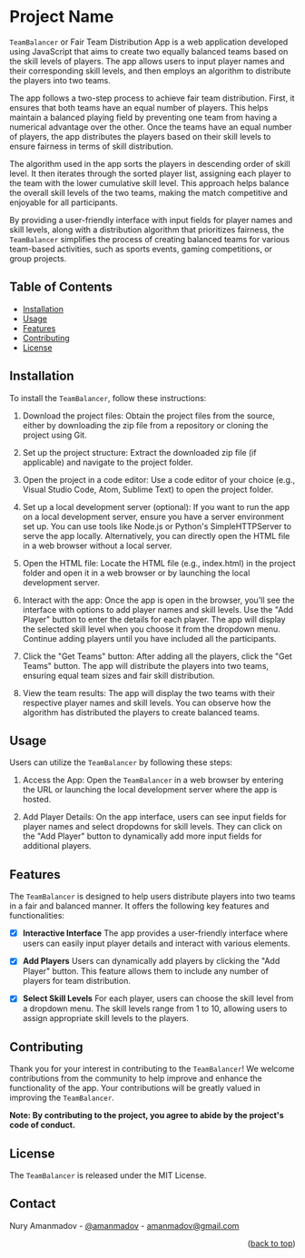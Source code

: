 # Project Name

`TeamBalancer` or Fair Team Distribution App is a web application developed using JavaScript that aims to create two equally balanced teams based on the skill levels of players. The app allows users to input player names and their corresponding skill levels, and then employs an algorithm to distribute the players into two teams.

The app follows a two-step process to achieve fair team distribution. First, it ensures that both teams have an equal number of players. This helps maintain a balanced playing field by preventing one team from having a numerical advantage over the other. Once the teams have an equal number of players, the app distributes the players based on their skill levels to ensure fairness in terms of skill distribution.

The algorithm used in the app sorts the players in descending order of skill level. It then iterates through the sorted player list, assigning each player to the team with the lower cumulative skill level. This approach helps balance the overall skill levels of the two teams, making the match competitive and enjoyable for all participants.

By providing a user-friendly interface with input fields for player names and skill levels, along with a distribution algorithm that prioritizes fairness, the `TeamBalancer` simplifies the process of creating balanced teams for various team-based activities, such as sports events, gaming competitions, or group projects.

## Table of Contents

- [Installation](#installation)
- [Usage](#usage)
- [Features](#features)
- [Contributing](#contributing)
- [License](#license)

## Installation

To install the `TeamBalancer`, follow these instructions:

1. Download the project files: Obtain the project files from the source, either by downloading the zip file from a repository or cloning the project using Git.

2. Set up the project structure: Extract the downloaded zip file (if applicable) and navigate to the project folder.

3. Open the project in a code editor: Use a code editor of your choice (e.g., Visual Studio Code, Atom, Sublime Text) to open the project folder.

4. Set up a local development server (optional): If you want to run the app on a local development server, ensure you have a server environment set up. You can use tools like Node.js or Python's SimpleHTTPServer to serve the app locally. Alternatively, you can directly open the HTML file in a web browser without a local server.

5. Open the HTML file: Locate the HTML file (e.g., index.html) in the project folder and open it in a web browser or by launching the local development server.

6. Interact with the app: Once the app is open in the browser, you'll see the interface with options to add player names and skill levels. Use the "Add Player" button to enter the details for each player. The app will display the selected skill level when you choose it from the dropdown menu. Continue adding players until you have included all the participants.

7. Click the "Get Teams" button: After adding all the players, click the "Get Teams" button. The app will distribute the players into two teams, ensuring equal team sizes and fair skill distribution.

8. View the team results: The app will display the two teams with their respective player names and skill levels. You can observe how the algorithm has distributed the players to create balanced teams.

## Usage

Users can utilize the `TeamBalancer` by following these steps:

1. Access the App: Open the `TeamBalancer` in a web browser by entering the URL or launching the local development server where the app is hosted.

2. Add Player Details: On the app interface, users can see input fields for player names and select dropdowns for skill levels. They can click on the "Add Player" button to dynamically add more input fields for additional players.

## Features

The `TeamBalancer` is designed to help users distribute players into two teams in a fair and balanced manner. It offers the following key features and functionalities:

- [x] **Interactive Interface**
The app provides a user-friendly interface where users can easily input player details and interact with various elements.

- [x] **Add Players**
Users can dynamically add players by clicking the "Add Player" button. This feature allows them to include any number of players for team distribution.

- [x] **Select Skill Levels**
For each player, users can choose the skill level from a dropdown menu. The skill levels range from 1 to 10, allowing users to assign appropriate skill levels to the players.


## Contributing

Thank you for your interest in contributing to the `TeamBalancer`! We welcome contributions from the community to help improve and enhance the functionality of the app. Your contributions will be greatly valued in improving the `TeamBalancer`.

**Note: By contributing to the project, you agree to abide by the project's code of conduct.**

## License

The `TeamBalancer` is released under the MIT License.



<!-- CONTACT -->
## Contact

Nury Amanmadov - [@amanmadov](https://twitter.com/amanmadov) - amanmadov@gmail.com

<p align="right">(<a href="#top">back to top</a>)</p>
